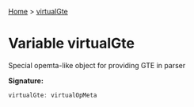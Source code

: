 [Home](../index.md) &gt; [virtualGte](./virtualgte.md)

# Variable virtualGte

Special opemta-like object for providing GTE in parser

<b>Signature:</b>

```typescript
virtualGte: virtualOpMeta
```
